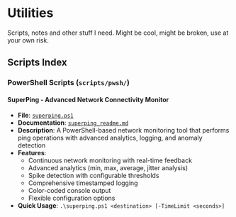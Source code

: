 # Utilities

Scripts, notes and other stuff I need. Might be cool, might be broken, use at your own risk.

## Scripts Index

### PowerShell Scripts (`scripts/pwsh/`)

#### SuperPing - Advanced Network Connectivity Monitor
- **File**: [`superping.ps1`](scripts/pwsh/superping.ps1)
- **Documentation**: [`superping_readme.md`](scripts/pwsh/superping_readme.md)
- **Description**: A PowerShell-based network monitoring tool that performs ping operations with advanced analytics, logging, and anomaly detection
- **Features**:
  - Continuous network monitoring with real-time feedback
  - Advanced analytics (min, max, average, jitter analysis)
  - Spike detection with configurable thresholds
  - Comprehensive timestamped logging
  - Color-coded console output
  - Flexible configuration options
- **Quick Usage**: `.\superping.ps1 <destination> [-TimeLimit <seconds>]`
